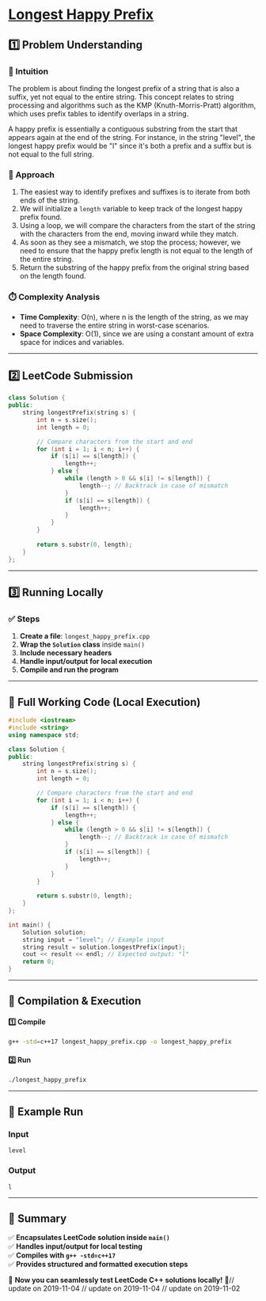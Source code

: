 # **[Longest Happy Prefix](https://leetcode.com/problems/longest-happy-prefix/description/)**  

## **1️⃣ Problem Understanding**  
### **📌 Intuition**  
The problem is about finding the longest prefix of a string that is also a suffix, yet not equal to the entire string. This concept relates to string processing and algorithms such as the KMP (Knuth-Morris-Pratt) algorithm, which uses prefix tables to identify overlaps in a string. 

A happy prefix is essentially a contiguous substring from the start that appears again at the end of the string. For instance, in the string "level", the longest happy prefix would be "l" since it's both a prefix and a suffix but is not equal to the full string.

### **🚀 Approach**  
1. The easiest way to identify prefixes and suffixes is to iterate from both ends of the string.
2. We will initialize a `length` variable to keep track of the longest happy prefix found.
3. Using a loop, we will compare the characters from the start of the string with the characters from the end, moving inward while they match.
4. As soon as they see a mismatch, we stop the process; however, we need to ensure that the happy prefix length is not equal to the length of the entire string.
5. Return the substring of the happy prefix from the original string based on the length found.

### **⏱️ Complexity Analysis**  
- **Time Complexity**: O(n), where n is the length of the string, as we may need to traverse the entire string in worst-case scenarios.
- **Space Complexity**: O(1), since we are using a constant amount of extra space for indices and variables.

---  

## **2️⃣ LeetCode Submission**  
```cpp
class Solution {
public:
    string longestPrefix(string s) {
        int n = s.size();
        int length = 0;

        // Compare characters from the start and end
        for (int i = 1; i < n; i++) {
            if (s[i] == s[length]) {
                length++;
            } else {
                while (length > 0 && s[i] != s[length]) {
                    length--; // Backtrack in case of mismatch
                }
                if (s[i] == s[length]) {
                    length++;
                }
            }
        }
        
        return s.substr(0, length);
    }
};  
```  

---  

## **3️⃣ Running Locally**  
### **✅ Steps**  
1. **Create a file**: `longest_happy_prefix.cpp`  
2. **Wrap the `Solution` class** inside `main()`  
3. **Include necessary headers**  
4. **Handle input/output for local execution**  
5. **Compile and run the program**  

---  

## **📝 Full Working Code (Local Execution)**  
```cpp
#include <iostream>
#include <string>
using namespace std;

class Solution {
public:
    string longestPrefix(string s) {
        int n = s.size();
        int length = 0;

        // Compare characters from the start and end
        for (int i = 1; i < n; i++) {
            if (s[i] == s[length]) {
                length++;
            } else {
                while (length > 0 && s[i] != s[length]) {
                    length--; // Backtrack in case of mismatch
                }
                if (s[i] == s[length]) {
                    length++;
                }
            }
        }
        
        return s.substr(0, length);
    }
};

int main() {
    Solution solution;
    string input = "level"; // Example input
    string result = solution.longestPrefix(input);
    cout << result << endl; // Expected output: "l"
    return 0;
}  
```  

---  

## **🔧 Compilation & Execution**  
#### **1️⃣ Compile**  
```bash
g++ -std=c++17 longest_happy_prefix.cpp -o longest_happy_prefix
```  

#### **2️⃣ Run**  
```bash
./longest_happy_prefix
```  

---  

## **🎯 Example Run**  
### **Input**  
```
level
```  
### **Output**  
```
l
```  

---  

## **📌 Summary**  
✅ **Encapsulates LeetCode solution inside `main()`**  
✅ **Handles input/output for local testing**  
✅ **Compiles with `g++ -std=c++17`**  
✅ **Provides structured and formatted execution steps**  

🚀 **Now you can seamlessly test LeetCode C++ solutions locally!** 🚀// update on 2019-11-04
// update on 2019-11-04
// update on 2019-11-02
